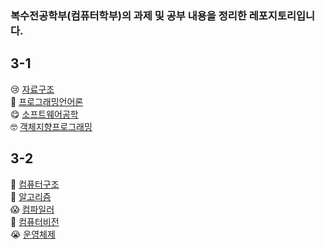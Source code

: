 ### 복수전공학부(컴퓨터학부)의 과제 및 공부 내용을 정리한 레포지토리입니다.

## 3-1
😢 [자료구조](https://github.com/seonyoungan/ssu-dataStructure/tree/main/C)  
🤭 [프로그래밍언어론](https://github.com/seonyoungan/TIL/tree/main/ProgrammingLanguage)  
😋 [소프트웨어공학](https://github.com/seonyoungan/TIL/tree/main/SoftwareEngineering)  
🤓 [객체지향프로그래밍](https://github.com/seonyoungan/ssu-OOP)  


## 3-2
🙂 [컴퓨터구조](./computer-architecture)  
🤢 [알고리즘](./algorithm)  
😱 [컴파일러](./compiler)  
🥺 [컴퓨터비전](./computer-vision)  
😭 [운영체제](./operating-system)  
